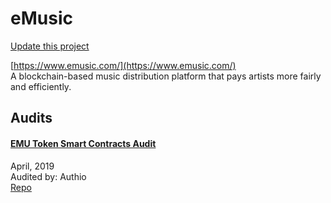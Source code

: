 
# eMusic

[Update this project](https://github.com/ConsenSys/blockchainSecurityDB/edit/master/projects/emusic.json)
  
[https://www.emusic.com/](https://www.emusic.com/)<br>
A blockchain-based music distribution platform that pays artists more fairly and efficiently.


## Audits



#### [EMU Token Smart Contracts Audit](https://github.com/authio-ethereum/Audits/blob/master/eMusic/eMusic%20EMU%20Token%20Audit.pdf)

April, 2019<br>
Audited by: Authio<br>
[Repo](https://github.com/emusic-eng/eMusicSmartContracts)<br>
      

  



